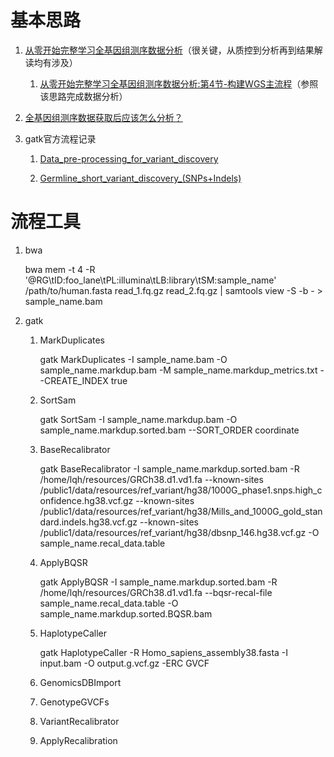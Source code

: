 # 基本思路

1. [从零开始完整学习全基因组测序数据分析](https://link.zhihu.com/?target=https%3A//mp.weixin.qq.com/mp/homepage%3F__biz%3DMzAxOTUxOTM0Nw%3D%3D%26hid%3D1%26sn%3Dd945cf61bd86e85724e146df42af5bcc%26scene%3D1%26devicetype%3Dandroid-26%26version%3D26060637%26lang%3Dzh_CN%26nettype%3DWIFI%26ascene%3D7%26session_us%3Dgh_2942f3f5dbfe%26wx_header%3D1)（很关键，从质控到分析再到结果解读均有涉及）

    1. [从零开始完整学习全基因组测序数据分析:第4节-构建WGS主流程](https://mp.weixin.qq.com/s?__biz=MzAxOTUxOTM0Nw==&mid=2649798296&idx=1&sn=790d0141eec792b25083c63e87fee14c&scene=19#wechat_redirect)（参照该思路完成数据分析）

2. [全基因组测序数据获取后应该怎么分析？](https://www.zhihu.com/question/26011991)

3. gatk官方流程记录

    1. [Data_pre-processing_for_variant_discovery](https://gatk.broadinstitute.org/hc/en-us/articles/360035535912-Data-pre-processing-for-variant-discovery)

    2. [Germline_short_variant_discovery_(SNPs+Indels)](https://gatk.broadinstitute.org/hc/en-us/articles/360035535932-Germline-short-variant-discovery-SNPs-Indels-)

# 流程工具

1. bwa

    bwa mem -t 4 -R '@RG\tID:foo_lane\tPL:illumina\tLB:library\tSM:sample_name' /path/to/human.fasta read_1.fq.gz read_2.fq.gz | samtools view -S -b - > sample_name.bam

2. gatk

    1. MarkDuplicates

        gatk MarkDuplicates -I sample_name.bam -O sample_name.markdup.bam -M sample_name.markdup_metrics.txt --CREATE_INDEX true

    2. SortSam

        gatk SortSam -I sample_name.markdup.bam -O sample_name.markdup.sorted.bam --SORT_ORDER coordinate

    3. BaseRecalibrator

        gatk BaseRecalibrator -I sample_name.markdup.sorted.bam -R /home/lqh/resources/GRCh38.d1.vd1.fa --known-sites /public1/data/resources/ref_variant/hg38/1000G_phase1.snps.high_confidence.hg38.vcf.gz --known-sites /public1/data/resources/ref_variant/hg38/Mills_and_1000G_gold_standard.indels.hg38.vcf.gz --known-sites /public1/data/resources/ref_variant/hg38/dbsnp_146.hg38.vcf.gz -O sample_name.recal_data.table
    
    4. ApplyBQSR

        gatk ApplyBQSR -I sample_name.markdup.sorted.bam -R /home/lqh/resources/GRCh38.d1.vd1.fa --bqsr-recal-file sample_name.recal_data.table -O sample_name.markdup.sorted.BQSR.bam

    5. HaplotypeCaller

        gatk HaplotypeCaller -R Homo_sapiens_assembly38.fasta -I input.bam -O output.g.vcf.gz -ERC GVCF
    
    6. GenomicsDBImport

    7. GenotypeGVCFs

    8. VariantRecalibrator

    9. ApplyRecalibration